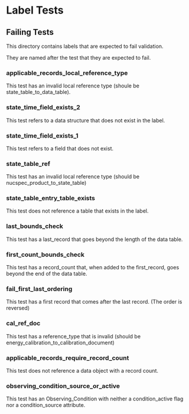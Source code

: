 # Label Tests

## Failing Tests

This directory contains labels that are expected to fail validation.

They are named after the test that they are expected to fail.

### applicable_records_local_reference_type

This test has an invalid local reference type (shoule be state_table_to_data_table).

### state_time_field_exists_2

This test refers to a data structure that does not exist in the label.

### state_time_field_exists_1

This test refers to a field that does not exist.

### state_table_ref

This test has an invalid local reference type (should be nucspec_product_to_state_table)

### state_table_entry_table_exists

This test does not reference a table that exists in the label.

### last_bounds_check

This test has a last_record that goes beyond the length of the data table.

### first_count_bounds_check

This test has a record_count that, when added to the first_record, goes beyond the end of the data table.

### fail_first_last_ordering

This test has a first record that comes after the last record. (The order is reversed)

### cal_ref_doc

This test has a reference_type that is invalid (should be energy_calibration_to_calibration_document)

### applicable_records_require_record_count

This test does not reference a data object with a record count.

### observing_condition_source_or_active

This test has an Observing_Condition with neither a condition_active flag nor a condition_source attribute.